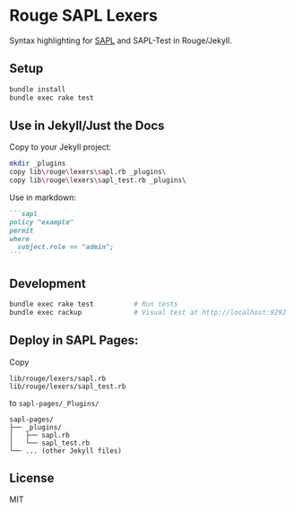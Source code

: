 # Rouge SAPL Lexers

Syntax highlighting for [SAPL](https://sapl.io) and SAPL-Test in Rouge/Jekyll.

## Setup

```bash
bundle install
bundle exec rake test
```

## Use in Jekyll/Just the Docs

Copy to your Jekyll project:

```bash
mkdir _plugins
copy lib\rouge\lexers\sapl.rb _plugins\
copy lib\rouge\lexers\sapl_test.rb _plugins\
```

Use in markdown:

````markdown
```sapl
policy "example"
permit
where
  subject.role == "admin";
```
````

## Development

```bash
bundle exec rake test          # Run tests
bundle exec rackup             # Visual test at http://localhost:9292
```

## Deploy in SAPL Pages:

Copy 
```
lib/rouge/lexers/sapl.rb
lib/rouge/lexers/sapl_test.rb
```

to ```sapl-pages/_Plugins/```

```
sapl-pages/
├── _plugins/
│   ├── sapl.rb
│   └── sapl_test.rb
└── ... (other Jekyll files)
```

## License

MIT
